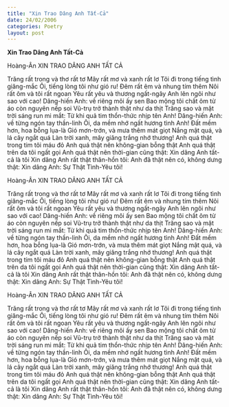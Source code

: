 ```yaml
---
title: "Xin Trao Dâng Anh Tất-Cả"
date: 24/02/2006
categories: Poetry
layout: post
---
```


**Xin Trao Dâng Anh Tất-Cả**

Hoàng-Ân
XIN TRAO DÂNG ANH TẤT CẢ

Trăng rất trong và thơ rất tơ
Mây rất mơ và xanh rất lơ
Tôi đi trong tiếng tình giăng-mắc
Ôi, tiếng lòng tôi như gió ru!
Đêm rất êm và nhung tím thêm
Nôi rất ôm và tôi rất ngoan
Yêu rất yêu và thương ngất-ngây
Anh lên ngôi như sao với cao!
Dâng-hiến Anh: về riêng môi ấy sen
Bao mộng tôi chất ôm từ  áo còn nguyên nếp soi
Vũ-trụ trở thành thật như da thịt
Trăng sao và mặt trời sáng run mi mắt:
Từ khi quả tim thổn-thức nhịp tên Anh!
Dâng-hiến Anh: về từng ngón tay thần-linh
Ôi, da mềm nhớ ngất hương tình Anh!
Đất mềm hơn, hoa bỗng lụa-là
Gió mơn-trớn, và mưa thêm mát giọt
Nắng mật quá, và lá cây ngắt quá
Làn trời xanh, mây giăng trắng nhớ thương!
Anh quá thật trong tim tôi máu đỏ
Anh quá thật nên không-gian bỗng thật
Anh quá thật trên da tôi ngất gọi
Anh quá thật nên thời-gian cũng thật:
Xin dâng Anh tất-cả là tôi
Xin dâng Anh rất thật thân-hồn tôi:
Anh đã thật nên có, không dưng thật:
Xin dâng Anh: Sự Thật Tình-Yêu tôi!

Hoàng-Ân
XIN TRAO DÂNG ANH TẤT CẢ

Trăng rất trong và thơ rất tơ
Mây rất mơ và xanh rất lơ
Tôi đi trong tiếng tình giăng-mắc
Ôi, tiếng lòng tôi như gió ru!
Đêm rất êm và nhung tím thêm
Nôi rất ôm và tôi rất ngoan
Yêu rất yêu và thương ngất-ngây
Anh lên ngôi như sao với cao!
Dâng-hiến Anh: về riêng môi ấy sen
Bao mộng tôi chất ôm từ  áo còn nguyên nếp soi
Vũ-trụ trở thành thật như da thịt
Trăng sao và mặt trời sáng run mi mắt:
Từ khi quả tim thổn-thức nhịp tên Anh!
Dâng-hiến Anh: về từng ngón tay thần-linh
Ôi, da mềm nhớ ngất hương tình Anh!
Đất mềm hơn, hoa bỗng lụa-là
Gió mơn-trớn, và mưa thêm mát giọt
Nắng mật quá, và lá cây ngắt quá
Làn trời xanh, mây giăng trắng nhớ thương!
Anh quá thật trong tim tôi máu đỏ
Anh quá thật nên không-gian bỗng thật
Anh quá thật trên da tôi ngất gọi
Anh quá thật nên thời-gian cũng thật:
Xin dâng Anh tất-cả là tôi
Xin dâng Anh rất thật thân-hồn tôi:
Anh đã thật nên có, không dưng thật:
Xin dâng Anh: Sự Thật Tình-Yêu tôi!

Hoàng-Ân
XIN TRAO DÂNG ANH TẤT CẢ

Trăng rất trong và thơ rất tơ
Mây rất mơ và xanh rất lơ
Tôi đi trong tiếng tình giăng-mắc
Ôi, tiếng lòng tôi như gió ru!
Đêm rất êm và nhung tím thêm
Nôi rất ôm và tôi rất ngoan
Yêu rất yêu và thương ngất-ngây
Anh lên ngôi như sao với cao!
Dâng-hiến Anh: về riêng môi ấy sen
Bao mộng tôi chất ôm từ  áo còn nguyên nếp soi
Vũ-trụ trở thành thật như da thịt
Trăng sao và mặt trời sáng run mi mắt:
Từ khi quả tim thổn-thức nhịp tên Anh!
Dâng-hiến Anh: về từng ngón tay thần-linh
Ôi, da mềm nhớ ngất hương tình Anh!
Đất mềm hơn, hoa bỗng lụa-là
Gió mơn-trớn, và mưa thêm mát giọt
Nắng mật quá, và lá cây ngắt quá
Làn trời xanh, mây giăng trắng nhớ thương!
Anh quá thật trong tim tôi máu đỏ
Anh quá thật nên không-gian bỗng thật
Anh quá thật trên da tôi ngất gọi
Anh quá thật nên thời-gian cũng thật:
Xin dâng Anh tất-cả là tôi
Xin dâng Anh rất thật thân-hồn tôi:
Anh đã thật nên có, không dưng thật:
Xin dâng Anh: Sự Thật Tình-Yêu tôi!
